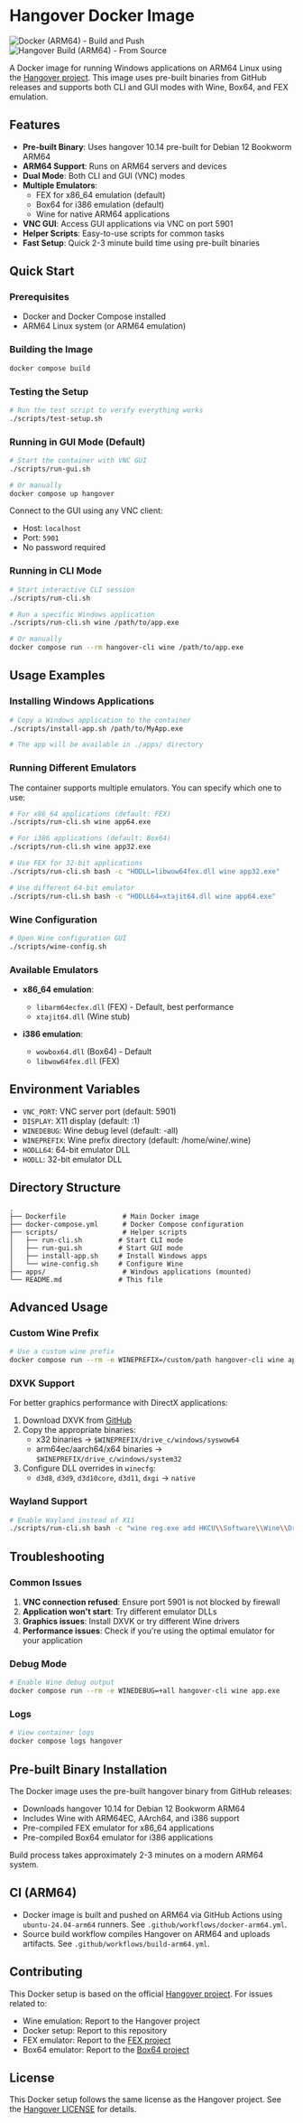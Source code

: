 # Hangover Docker Image

![Docker (ARM64) - Build and Push](https://github.com/${{github.repository}}/actions/workflows/docker-arm64.yml/badge.svg)
![Hangover Build (ARM64) - From Source](https://github.com/${{github.repository}}/actions/workflows/build-arm64.yml/badge.svg)

A Docker image for running Windows applications on ARM64 Linux using the [Hangover project](https://github.com/AndreRH/hangover). This image uses pre-built binaries from GitHub releases and supports both CLI and GUI modes with Wine, Box64, and FEX emulation.

## Features

- **Pre-built Binary**: Uses hangover 10.14 pre-built for Debian 12 Bookworm ARM64
- **ARM64 Support**: Runs on ARM64 servers and devices
- **Dual Mode**: Both CLI and GUI (VNC) modes
- **Multiple Emulators**: 
  - FEX for x86_64 emulation (default)
  - Box64 for i386 emulation (default)
  - Wine for native ARM64 applications
- **VNC GUI**: Access GUI applications via VNC on port 5901
- **Helper Scripts**: Easy-to-use scripts for common tasks
- **Fast Setup**: Quick 2-3 minute build time using pre-built binaries

## Quick Start

### Prerequisites

- Docker and Docker Compose installed
- ARM64 Linux system (or ARM64 emulation)

### Building the Image

```bash
docker compose build
```

### Testing the Setup

```bash
# Run the test script to verify everything works
./scripts/test-setup.sh
```

### Running in GUI Mode (Default)

```bash
# Start the container with VNC GUI
./scripts/run-gui.sh

# Or manually
docker compose up hangover
```

Connect to the GUI using any VNC client:
- Host: `localhost`
- Port: `5901`
- No password required

### Running in CLI Mode

```bash
# Start interactive CLI session
./scripts/run-cli.sh

# Run a specific Windows application
./scripts/run-cli.sh wine /path/to/app.exe

# Or manually
docker compose run --rm hangover-cli wine /path/to/app.exe
```

## Usage Examples

### Installing Windows Applications

```bash
# Copy a Windows application to the container
./scripts/install-app.sh /path/to/MyApp.exe

# The app will be available in ./apps/ directory
```

### Running Different Emulators

The container supports multiple emulators. You can specify which one to use:

```bash
# For x86_64 applications (default: FEX)
./scripts/run-cli.sh wine app64.exe

# For i386 applications (default: Box64)
./scripts/run-cli.sh wine app32.exe

# Use FEX for 32-bit applications
./scripts/run-cli.sh bash -c "HODLL=libwow64fex.dll wine app32.exe"

# Use different 64-bit emulator
./scripts/run-cli.sh bash -c "HODLL64=xtajit64.dll wine app64.exe"
```

### Wine Configuration

```bash
# Open Wine configuration GUI
./scripts/wine-config.sh
```

### Available Emulators

- **x86_64 emulation**:
  - `libarm64ecfex.dll` (FEX) - Default, best performance
  - `xtajit64.dll` (Wine stub)

- **i386 emulation**:
  - `wowbox64.dll` (Box64) - Default
  - `libwow64fex.dll` (FEX)

## Environment Variables

- `VNC_PORT`: VNC server port (default: 5901)
- `DISPLAY`: X11 display (default: :1)
- `WINEDEBUG`: Wine debug level (default: -all)
- `WINEPREFIX`: Wine prefix directory (default: /home/wine/.wine)
- `HODLL64`: 64-bit emulator DLL
- `HODLL`: 32-bit emulator DLL

## Directory Structure

```
.
├── Dockerfile              # Main Docker image
├── docker-compose.yml      # Docker Compose configuration
├── scripts/                # Helper scripts
│   ├── run-cli.sh         # Start CLI mode
│   ├── run-gui.sh         # Start GUI mode
│   ├── install-app.sh     # Install Windows apps
│   └── wine-config.sh     # Configure Wine
├── apps/                   # Windows applications (mounted)
└── README.md              # This file
```

## Advanced Usage

### Custom Wine Prefix

```bash
# Use a custom wine prefix
docker compose run --rm -e WINEPREFIX=/custom/path hangover-cli wine app.exe
```

### DXVK Support

For better graphics performance with DirectX applications:

1. Download DXVK from [GitHub](https://github.com/doitsujin/dxvk)
2. Copy the appropriate binaries:
   - x32 binaries → `$WINEPREFIX/drive_c/windows/syswow64`
   - arm64ec/aarch64/x64 binaries → `$WINEPREFIX/drive_c/windows/system32`
3. Configure DLL overrides in `winecfg`:
   - `d3d8`, `d3d9`, `d3d10core`, `d3d11`, `dxgi` → `native`

### Wayland Support

```bash
# Enable Wayland instead of X11
./scripts/run-cli.sh bash -c "wine reg.exe add HKCU\\Software\\Wine\\Drivers /v Graphics /d wayland,x11"
```

## Troubleshooting

### Common Issues

1. **VNC connection refused**: Ensure port 5901 is not blocked by firewall
2. **Application won't start**: Try different emulator DLLs
3. **Graphics issues**: Install DXVK or try different Wine drivers
4. **Performance issues**: Check if you're using the optimal emulator for your application

### Debug Mode

```bash
# Enable Wine debug output
docker compose run --rm -e WINEDEBUG=+all hangover-cli wine app.exe
```

### Logs

```bash
# View container logs
docker compose logs hangover
```

## Pre-built Binary Installation

The Docker image uses the pre-built hangover binary from GitHub releases:

- Downloads hangover 10.14 for Debian 12 Bookworm ARM64
- Includes Wine with ARM64EC, AArch64, and i386 support
- Pre-compiled FEX emulator for x86_64 applications
- Pre-compiled Box64 emulator for i386 applications

Build process takes approximately 2-3 minutes on a modern ARM64 system.

## CI (ARM64)

- Docker image is built and pushed on ARM64 via GitHub Actions using `ubuntu-24.04-arm64` runners. See `.github/workflows/docker-arm64.yml`.
- Source build workflow compiles Hangover on ARM64 and uploads artifacts. See `.github/workflows/build-arm64.yml`.

## Contributing

This Docker setup is based on the official [Hangover project](https://github.com/AndreRH/hangover). For issues related to:

- Wine emulation: Report to the Hangover project
- Docker setup: Report to this repository
- FEX emulator: Report to the [FEX project](https://github.com/FEX-Emu/FEX)
- Box64 emulator: Report to the [Box64 project](https://github.com/ptitSeb/box64)

## License

This Docker setup follows the same license as the Hangover project. See the [Hangover LICENSE](https://github.com/AndreRH/hangover/blob/master/LICENSE) for details.
